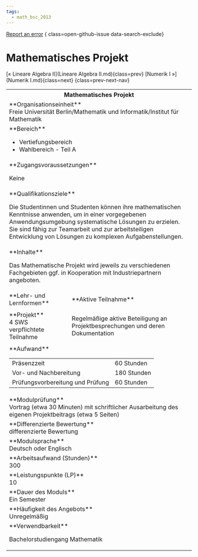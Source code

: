 ```yaml
---
tags:
  - math_bsc_2013
---
```

[Report an error](https://github.com/SGSSGene/FUB-SUP/issues/new?title=Error%20in%20%22Mathematisches%20Projekt%22&body=There%20seems%20to%20be%20an%20error%20in%20module%20%22Mathematisches%20Projekt%22%2E%0A%0A%3CDescribe%20here%20a%20slightly%20more%20detailed%20description%20of%20what%20is%20wrong%3E&labels=bug)
{ class=open-github-issue data-search-exclude}

# Mathematisches Projekt

[« Lineare Algebra II](Lineare Algebra II.md){class=prev}
[Numerik I »](Numerik I.md){class=next}
{class=prev-next-nav}

<table markdown id="moduledesc">
<tr markdown class="moduledesc_head"><th colspan="2">Mathematisches Projekt </th></tr>
<tr markdown><td colspan="2">**Organisationseinheit**   <br>Freie Universität Berlin/Mathematik und Informatik/Institut für Mathematik</td></tr>

<tr markdown><td colspan="2">**Bereich**<br>


- Vertiefungsbereich
- Wahlbereich - Teil A

</td></tr>

<tr markdown><td colspan="2">**Zugangsvoraussetzungen** <br>

Keine


</td></tr>
<tr markdown><td colspan="2">**Qualifikationsziele**    <br>

Die Studentinnen und Studenten können ihre mathematischen Kenntnisse
anwenden, um in einer vorgegebenen Anwendungsumgebung systematische Lösungen
zu erzielen. Sie sind fähig zur Teamarbeit und zur arbeitsteiligen
Entwicklung von Lösungen zu komplexen Aufgabenstellungen.


</td></tr>
<tr markdown><td colspan="2">**Inhalte**                <br>

Das Mathematische Projekt wird jeweils zu verschiedenen Fachgebieten ggf. in
Kooperation mit Industriepartnern angeboten.


</td></tr>

<tr markdown><td>**Lehr- und Lernformen**</td><td>**Aktive Teilnahme**</td></tr>
<tr markdown><td> **Projekt** <br>4 SWS <br> verpflichtete Teilnahme</td><td>

Regelmäßige aktive Beteiligung an Projektbesprechungen und deren Dokumentation
</td></tr>
<tr markdown><td colspan="2">**Aufwand**                <br>
<table class="aufwand_table">
<tr><td>Präsenzzeit</td><td>60 Stunden</td></tr>
<tr><td>Vor- und Nachbereitung</td><td>180 Stunden</td></tr>
<tr><td>Prüfungsvorbereitung und Prüfung</td><td>60 Stunden</td></tr>
</table>

</td></tr>
<tr markdown><td colspan="2">**Modulprüfung**             <br>Vortrag (etwa 30 Minuten) mit schriftlicher Ausarbeitung des eigenen
Projektbeitrags (etwa 5 Seiten)


</td></tr>
<tr markdown><td colspan="2">**Differenzierte Bewertung** <br>differenzierte Bewertung

</td></tr>
<tr markdown><td colspan="2">**Modulsprache**             <br>Deutsch oder Englisch</td></tr>
<tr markdown><td colspan="2">**Arbeitsaufwand (Stunden)** <br>300</td></tr>
<tr markdown><td colspan="2">**Leistungspunkte (LP)**     <br>10</td></tr>
<tr markdown><td colspan="2">**Dauer des Moduls**         <br>Ein Semester</td></tr>
<tr markdown><td colspan="2">**Häufigkeit des Angebots**  <br>Unregelmäßig</td></tr>
<tr markdown><td colspan="2">**Verwendbarkeit**           <br>

Bachelorstudiengang Mathematik


</td></tr>

</table>
